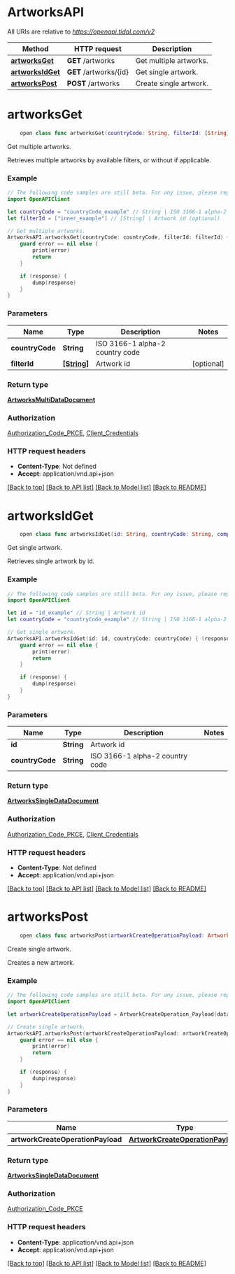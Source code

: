 # ArtworksAPI

All URIs are relative to *https://openapi.tidal.com/v2*

Method | HTTP request | Description
------------- | ------------- | -------------
[**artworksGet**](ArtworksAPI.md#artworksget) | **GET** /artworks | Get multiple artworks.
[**artworksIdGet**](ArtworksAPI.md#artworksidget) | **GET** /artworks/{id} | Get single artwork.
[**artworksPost**](ArtworksAPI.md#artworkspost) | **POST** /artworks | Create single artwork.


# **artworksGet**
```swift
    open class func artworksGet(countryCode: String, filterId: [String]? = nil, completion: @escaping (_ data: ArtworksMultiDataDocument?, _ error: Error?) -> Void)
```

Get multiple artworks.

Retrieves multiple artworks by available filters, or without if applicable.

### Example
```swift
// The following code samples are still beta. For any issue, please report via http://github.com/OpenAPITools/openapi-generator/issues/new
import OpenAPIClient

let countryCode = "countryCode_example" // String | ISO 3166-1 alpha-2 country code
let filterId = ["inner_example"] // [String] | Artwork id (optional)

// Get multiple artworks.
ArtworksAPI.artworksGet(countryCode: countryCode, filterId: filterId) { (response, error) in
    guard error == nil else {
        print(error)
        return
    }

    if (response) {
        dump(response)
    }
}
```

### Parameters

Name | Type | Description  | Notes
------------- | ------------- | ------------- | -------------
 **countryCode** | **String** | ISO 3166-1 alpha-2 country code | 
 **filterId** | [**[String]**](String.md) | Artwork id | [optional] 

### Return type

[**ArtworksMultiDataDocument**](ArtworksMultiDataDocument.md)

### Authorization

[Authorization_Code_PKCE](../README.md#Authorization_Code_PKCE), [Client_Credentials](../README.md#Client_Credentials)

### HTTP request headers

 - **Content-Type**: Not defined
 - **Accept**: application/vnd.api+json

[[Back to top]](#) [[Back to API list]](../README.md#documentation-for-api-endpoints) [[Back to Model list]](../README.md#documentation-for-models) [[Back to README]](../README.md)

# **artworksIdGet**
```swift
    open class func artworksIdGet(id: String, countryCode: String, completion: @escaping (_ data: ArtworksSingleDataDocument?, _ error: Error?) -> Void)
```

Get single artwork.

Retrieves single artwork by id.

### Example
```swift
// The following code samples are still beta. For any issue, please report via http://github.com/OpenAPITools/openapi-generator/issues/new
import OpenAPIClient

let id = "id_example" // String | Artwork id
let countryCode = "countryCode_example" // String | ISO 3166-1 alpha-2 country code

// Get single artwork.
ArtworksAPI.artworksIdGet(id: id, countryCode: countryCode) { (response, error) in
    guard error == nil else {
        print(error)
        return
    }

    if (response) {
        dump(response)
    }
}
```

### Parameters

Name | Type | Description  | Notes
------------- | ------------- | ------------- | -------------
 **id** | **String** | Artwork id | 
 **countryCode** | **String** | ISO 3166-1 alpha-2 country code | 

### Return type

[**ArtworksSingleDataDocument**](ArtworksSingleDataDocument.md)

### Authorization

[Authorization_Code_PKCE](../README.md#Authorization_Code_PKCE), [Client_Credentials](../README.md#Client_Credentials)

### HTTP request headers

 - **Content-Type**: Not defined
 - **Accept**: application/vnd.api+json

[[Back to top]](#) [[Back to API list]](../README.md#documentation-for-api-endpoints) [[Back to Model list]](../README.md#documentation-for-models) [[Back to README]](../README.md)

# **artworksPost**
```swift
    open class func artworksPost(artworkCreateOperationPayload: ArtworkCreateOperationPayload? = nil, completion: @escaping (_ data: ArtworksSingleDataDocument?, _ error: Error?) -> Void)
```

Create single artwork.

Creates a new artwork.

### Example
```swift
// The following code samples are still beta. For any issue, please report via http://github.com/OpenAPITools/openapi-generator/issues/new
import OpenAPIClient

let artworkCreateOperationPayload = ArtworkCreateOperation_Payload(data: ArtworkCreateOperation_Payload_Data(type: "type_example", attributes: ArtworkCreateOperation_Payload_Data_Attributes(mediaType: "mediaType_example", sourceFile: ArtworkCreateOperation_Payload_Data_Attributes_SourceFile(md5Hash: "md5Hash_example", size: 123)))) // ArtworkCreateOperationPayload |  (optional)

// Create single artwork.
ArtworksAPI.artworksPost(artworkCreateOperationPayload: artworkCreateOperationPayload) { (response, error) in
    guard error == nil else {
        print(error)
        return
    }

    if (response) {
        dump(response)
    }
}
```

### Parameters

Name | Type | Description  | Notes
------------- | ------------- | ------------- | -------------
 **artworkCreateOperationPayload** | [**ArtworkCreateOperationPayload**](ArtworkCreateOperationPayload.md) |  | [optional] 

### Return type

[**ArtworksSingleDataDocument**](ArtworksSingleDataDocument.md)

### Authorization

[Authorization_Code_PKCE](../README.md#Authorization_Code_PKCE)

### HTTP request headers

 - **Content-Type**: application/vnd.api+json
 - **Accept**: application/vnd.api+json

[[Back to top]](#) [[Back to API list]](../README.md#documentation-for-api-endpoints) [[Back to Model list]](../README.md#documentation-for-models) [[Back to README]](../README.md)

